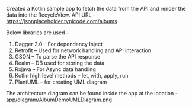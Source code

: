 Created a Kotlin sample app to fetch the data from the API and render the data into the RecycleView.
API URL - https://jsonplaceholder.typicode.com/albums

Below libraries are used –
1.	Dagger 2.0 – For dependency Inject
2.	Retrofit – Used for network handling and API interaction  
3.	GSON – To parse the API response
4.	Realm – DB used for storing the data
5.	Rxjava – For Async data handling
6.	Kotlin high level methods – let, with, apply, run
7.	PlantUML – for creating UML diagram

The architecture diagram can be found inside the app at the location - app/diagram/AlbumDemoUMLDiagram.png

